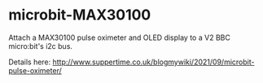 # microbit-MAX30100

Attach a MAX30100 pulse oximeter and OLED display to a V2 BBC micro:bit's i2c bus.

Details here: http://www.suppertime.co.uk/blogmywiki/2021/09/microbit-pulse-oximeter/
